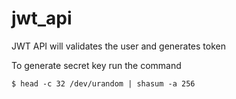 # jwt_api
JWT API will validates the user and generates token

To generate secret key run the command
```
$ head -c 32 /dev/urandom | shasum -a 256
```
